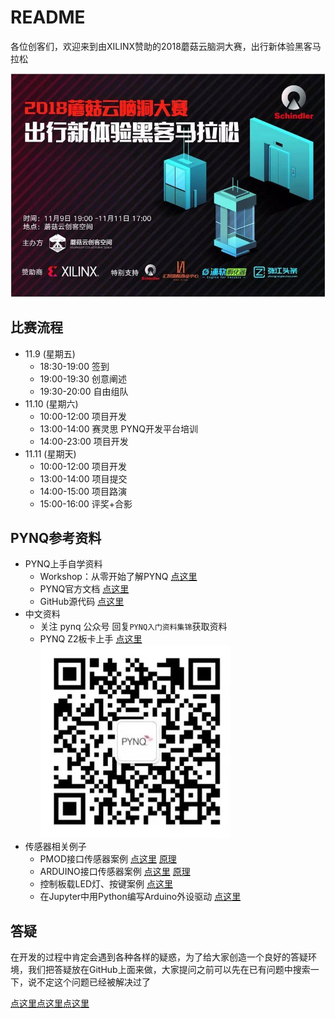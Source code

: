 # README

各位创客们，欢迎来到由XILINX赞助的2018蘑菇云脑洞大赛，出行新体验黑客马拉松 

![haibao](./data/haibao.jpg)

## 比赛流程

-	11.9 (星期五)
	-	18:30-19:00   签到  
	-	19:00-19:30   创意阐述   
	-	19:30-20:00   自由组队   
-	11.10 (星期六)
	-	10:00-12:00   项目开发 
	-	13:00-14:00   赛灵思 PYNQ开发平台培训
	-	14:00-23:00   项目开发
-	11.11 (星期天)
	-	10:00-12:00   项目开发
	-	13:00-14:00   项目提交 
	-	14:00-15:00   项目路演  
	-	15:00-16:00   评奖+合影

## PYNQ参考资料
-	PYNQ上手自学资料
	-	Workshop：从零开始了解PYNQ [点这里](https://github.com/Xilinx/PYNQ_Workshop)
	-	PYNQ官方文档 [点这里](https://pynq.readthedocs.io)
	-	GitHub源代码 [点这里](https://github.com/Xilinx/PYNQ/)
-	中文资料
	-	关注 pynq 公众号 回复`PYNQ入门资料集锦`获取资料
	-	PYNQ Z2板卡上手 [点这里](https://mp.weixin.qq.com/s?__biz=Mzg3NDAxNzU1MA==&mid=2247483790&idx=2&sn=697b3fa9d813bb9e3de5e5c5cd9c294a&chksm=ced667eff9a1eef924116f0f14944ed2482d2748238fe30cf875313cac0df4660bd4100cde9a&scene=0#rd)
![pynq](./data/qrcode2.jpg)
-	传感器相关例子
	-	PMOD接口传感器案例 [点这里](https://github.com/Xilinx/PYNQ/tree/master/boards/Pynq-Z1/base/notebooks/pmod) [原理](https://pynq.readthedocs.io/en/v2.3/pynq_libraries/pmod.html)
	-	ARDUINO接口传感器案例 [点这里](https://github.com/Xilinx/PYNQ/tree/master/boards/Pynq-Z1/base/notebooks/arduino) [原理](https://pynq.readthedocs.io/en/v2.3/pynq_libraries/arduino.html)
	-	控制板载LED灯、按键案例 [点这里](https://github.com/Xilinx/PYNQ/tree/master/boards/Pynq-Z1/base/notebooks/board)
	-	在Jupyter中用Python编写Arduino外设驱动 [点这里](https://github.com/Xilinx/PYNQ/blob/master/boards/Pynq-Z1/base/notebooks/microblaze/microblaze_python_libraries.ipynb)

## 答疑
在开发的过程中肯定会遇到各种各样的疑惑，为了给大家创造一个良好的答疑环境，我们把答疑放在GitHub上面来做，大家提问之前可以先在已有问题中搜索一下，说不定这个问题已经被解决过了

[点这里点这里点这里](https://github.com/MushroomHackathon2018/README/issues/new)

